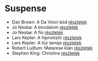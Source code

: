 # Suspense

- Dan Brown: A Da Vinci-kód [részletek](_details/Dan%20Brown.md#id_1642)
- Jo Nesbø: A birodalom [részletek](_details/Jo%20Nesb%C3%B8.md#id_1735)
- Jo Nesbø: A fiú [részletek](_details/Jo%20Nesb%C3%B8.md#id_1741)
- Lars Kepler: A hipnotizőr [részletek](_details/Lars%20Kepler.md#id_1681)
- Lars Kepler: A tűz tanúja [részletek](_details/Lars%20Kepler.md#id_1677)
- Robert Ludlum: Matarese klán [részletek](_details/Robert%20Ludlum.md#id_35)
- Stephen King: Christine [részletek](_details/Stephen%20King.md#id_551)